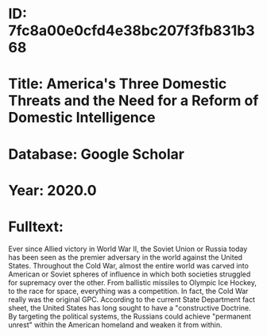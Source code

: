 # ID: 7fc8a00e0cfd4e38bc207f3fb831b368
# Title: America's Three Domestic Threats and the Need for a Reform of Domestic Intelligence
# Database: Google Scholar
# Year: 2020.0
# Fulltext:
Ever since Allied victory in World War II, the Soviet Union or Russia today has been seen as the premier adversary in the world against the United States.
Throughout the Cold War, almost the entire world was carved into American or Soviet spheres of influence in which both societies struggled for supremacy over the other.
From ballistic missiles to Olympic Ice Hockey, to the race for space, everything was a competition.
In fact, the Cold War really was the original GPC.
According to the current State Department fact sheet, the United States has long sought to have a "constructive Doctrine.
By targeting the political systems, the Russians could achieve "permanent unrest" within the American homeland and weaken it from within.
